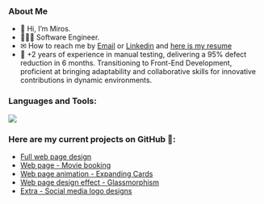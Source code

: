 ### About Me
- 👋 Hi, I’m Miros.
- 👩🏻‍💻 Software Engineer.
- ✉ How to reach me by [Email](mmsr98@outlook.com) or [Linkedin](https://www.linkedin.com/in/mmsr/) and [here is my resume](https://github.com/MMirosSR/MMirosSR/files/13518608/Resume-MiriamMiroslavaSanchezRios.pdf)
- 🌱 +2 years of experience in manual testing, delivering a 95% defect reduction in 6 months. Transitioning to Front-End Development, proficient at bringing adaptability and collaborative skills for innovative contributions in dynamic environments.


<h3 align="left">Languages and Tools:</h3>
<p align="left"> 
<a href="https://skillicons.dev">
    <img src="https://skillicons.dev/icons?i=js,html,css,sass,bootstrap,react,cs,sqlite,figma,xd,ai,ps"/>
</a>
</p>

### Here are my current projects on GitHub 🚀:
- [Full web page design](https://github.com/MMirosSR/Web-Page-Design)
- [Web page - Movie booking](https://github.com/MMirosSR/Movie-Booking)
- [Web page animation - Expanding Cards](https://github.com/MMirosSR/Expanding-Cards)
- [Web page design effect - Glassmorphism](https://github.com/MMirosSR/Glassmorphism)
- [Extra - Social media logo designs](https://github.com/MMirosSR/Movie-Booking)




